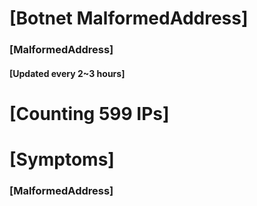 # [Botnet MalformedAddress]
### [MalformedAddress]
#### [Updated every 2~3 hours]

# [Counting 599 IPs]

# [Symptoms] 
###   [MalformedAddress]

